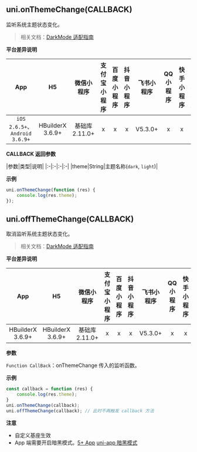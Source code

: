 ## uni.onThemeChange(CALLBACK)
监听系统主题状态变化。

> 相关文档：[DarkMode 适配指南](https://uniapp.dcloud.net.cn/tutorial/darkmode.html)

**平台差异说明**

|App|H5|微信小程序|支付宝小程序|百度小程序|抖音小程序|飞书小程序|QQ小程序|快手小程序|京东小程序|
|:-:|:-:|:-:|:-:|:-:|:-:|:-:|:-:|:-:|:-:|
|`iOS 2.6.5+`、`Android 3.6.9+`|HBuilderX 3.6.9+|基础库 2.11.0+|x|x|x|V5.3.0+|x|x|x|

<!-- UNIAPPAPIJSON.onThemeChange.compatibility -->

**CALLBACK 返回参数**

|参数|类型|说明|
|:-|:-|:-|:-|
|theme|String|主题名称(`dark`, `light`)|

<!-- UNIAPPAPIJSON.onThemeChange.param -->

**示例**

```javascript
uni.onThemeChange(function (res) {
	console.log(res.theme);
});
```

<!-- UNIAPPAPIJSON.onThemeChange.tutorial -->

## uni.offThemeChange(CALLBACK)
取消监听系统主题状态变化。

> 相关文档：[DarkMode 适配指南](https://uniapp.dcloud.net.cn/tutorial/darkmode.html)

**平台差异说明**

|App|H5|微信小程序|支付宝小程序|百度小程序|抖音小程序|飞书小程序|QQ小程序|快手小程序|京东小程序|
|:-:|:-:|:-:|:-:|:-:|:-:|:-:|:-:|:-:|:-:|
|HBuilderX 3.6.9+|HBuilderX 3.6.9+|基础库 2.11.0+|x|x|x|V5.3.0+|x|x|x|

<!-- UNIAPPAPIJSON.offThemeChange.compatibility -->

**参数**

`Function CallBack`：onThemeChange 传入的监听函数。

**示例**

```javascript
const callback = function (res) {
	console.log(res.theme);
}
uni.onThemeChange(callback);
uni.offThemeChange(callback); // 此时不再触发 callback 方法
```

<!-- UNIAPPAPIJSON.offThemeChange.tutorial -->

**注意**
- 自定义基座生效
- App 端需要开启暗黑模式。[5+ App](https://ask.dcloud.net.cn/article/36995) [uni-app 暗黑模式](https://uniapp.dcloud.net.cn/tutorial/darkmode.html#open-darkmode)
